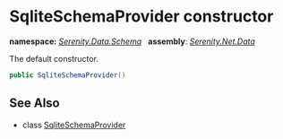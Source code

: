 # SqliteSchemaProvider constructor
**namespace:** *[Serenity.Data.Schema](../../README.md#serenity.data.schema-namespace)*   **assembly**: *[Serenity.Net.Data](../../README.md)*

The default constructor.

```csharp
public SqliteSchemaProvider()
```

## See Also

* class [SqliteSchemaProvider](../SqliteSchemaProvider.md)